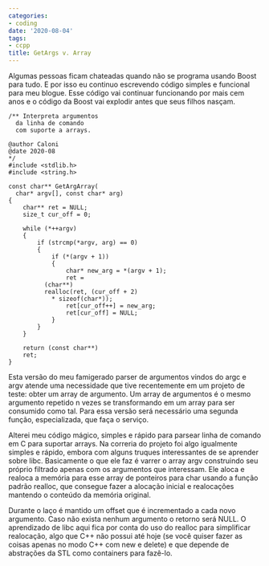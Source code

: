 ```yaml
---
categories:
- coding
date: '2020-08-04'
tags:
- ccpp
title: GetArgs v. Array
---
```


Algumas pessoas ficam chateadas quando não se programa usando Boost para tudo. E por isso eu continuo escrevendo código simples e funcional para meu blogue. Esse código vai continuar funcionando por mais cem anos e o código da Boost vai explodir antes que seus filhos nasçam.

    /** Interpreta argumentos 
      da linha de comando 
      com suporte a arrays.

    @author Caloni
    @date 2020-08
    */
    #include <stdlib.h>
    #include <string.h>
    
    const char** GetArgArray(
      char* argv[], const char* arg)
    {
    	char** ret = NULL;
    	size_t cur_off = 0;
    
    	while (*++argv)
    	{
    		if (strcmp(*argv, arg) == 0)
    		{
    			if (*(argv + 1))
    			{
    				char* new_arg = *(argv + 1);
    				ret = 
              (char**)
              realloc(ret, (cur_off + 2) 
                * sizeof(char*));
    				ret[cur_off++] = new_arg;
    				ret[cur_off] = NULL;
    			}
    		}
    	}
    
    	return (const char**)
        ret;
    }

Esta versão do meu famigerado parser de argumentos vindos do argc e argv atende uma necessidade que tive recentemente em um projeto de teste: obter um array de argumento. Um array de argumentos é o mesmo argumento repetido n vezes se transformando em um array para ser consumido como tal. Para essa versão será necessário uma segunda função, especializada, que faça o serviço.

Alterei meu código mágico, simples e rápido para parsear linha de comando em C para suportar arrays. Na correria do projeto foi algo igualmente simples e rápido, embora com alguns truques interessantes de se aprender sobre libc. Basicamente o que ele faz é varrer o array argv construindo seu próprio filtrado apenas com os argumentos que interessam. Ele aloca e realoca a memória para esse array de ponteiros para char usando a função padrão realloc, que consegue fazer a alocação inicial e realocações mantendo o conteúdo da memória original.

Durante o laço é mantido um offset que é incrementado a cada novo argumento. Caso não exista nenhum argumento o retorno será NULL. O aprendizado de libc aqui fica por conta do uso do realloc para simplificar realocação, algo que C++ não possui até hoje (se você quiser fazer as coisas apenas no modo C++ com new e delete) e que depende de abstrações da STL como containers para fazê-lo.

